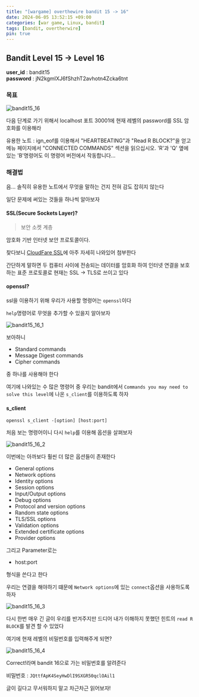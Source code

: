 ```yaml
---
title: "[wargame] overthewire bandit 15 -> 16"
date: 2024-06-05 13:52:15 +09:00
categories: [war game, Linux, bandit]
tags: [bandit, overtherwire]
pin: true
---
```


## Bandit Level 15 -> Level 16

**user_id** : bandit15<br/>
**password** : jN2kgmIXJ6fShzhT2avhotn4Zcka6tnt

### 목표

![bandit15_16](https://github.com/oil-lamp-cat/oil-lamp-cat.github.io/assets/103806022/d468c106-26f1-4d1f-bac5-75d438ceff18)

다음 단계로 가기 위해서 localhost 포트 30001에 현재 레벨의 password를 SSL 암호화를 이용해라

유용한 노트 : ign_eof를 이용해서 "HEARTBEATING"과 "Read R BLOCK?"을 얻고 메뉴 페이지에서 "CONNECTED COMMANDS" 섹션을 읽으십시오. 'R'과 'Q' 옆에 있는 'B'명령어도 이 명령어 버전에서 작동합니다...

### 해결법

음... 솔직히 유용한 노트에서 무엇을 말하는 건지 전혀 감도 잡히지 않는다

일단 문제에 써있는 것들을 하나씩 알아보자

#### SSL(Secure Sockets Layer)?

> 보안 소켓 계층

암호화 기반 인터넷 보안 프로토콜이다.

찾다보니 [CloudFare SSL](https://www.cloudflare.com/ko-kr/learning/ssl/what-is-ssl/)에 아주 자세히 나와있어 첨부한다

간단하게 말하면 두 컴퓨터 사이에 전송되는 데이터를 암호화 하여 인터넷 연결을 보호하는 표준 프로토콜로 현재는 SSL -> TLS로 쓰이고 있다

#### openssl?

ssl을 이용하기 위해 우리가 사용할 명령어는 `openssl`이다

`help`명령어로 무엇을 추가할 수 있을지 알아보자

![bandit15_16_1](https://github.com/oil-lamp-cat/oil-lamp-cat.github.io/assets/103806022/bbcb1594-9a13-4334-9a14-34847833d223)

보아하니 

- Standard commands
- Message Digest commands
- Cipher commands

중 하나를 사용해야 한다

여기에 나와있는 수 많은 명령어 중 우리는 bandit에서 `Commands you may need to solve this level`에 나온 `s_client`를 이용하도록 하자

#### s_client

```
openssl s_client -[option] [host:port]
```

처음 보는 명령어이니 다시 `help`를 이용해 옵션을 살펴보자

![bandit15_16_2](https://github.com/oil-lamp-cat/oil-lamp-cat.github.io/assets/103806022/53888cf4-7cdf-4698-8d31-05a6dacde4e4)

이번에는 아까보다 훨씬 더 많은 옵션들이 존재한다

- General options
- Network options
- Identity options
- Session options
- Input/Output options
- Debug options
- Protocol and version options
- Random state options
- TLS/SSL options
- Validation options
- Extended certificate options
- Provider options

그리고 Parameter로는

- host:port

형식을 쓴다고 한다

우리는 연결을 해야하기 떄문에 `Network options`에 있는 `connect`옵션을 사용하도록 하자

![bandit15_16_3](https://github.com/oil-lamp-cat/oil-lamp-cat.github.io/assets/103806022/bd0590e5-25ed-4f6e-931f-5a4fc244e1a6)

다시 한번 매우 긴 글이 우리를 반겨주지만 드디어 내가 이해하지 못했던 힌트의 `read R BLOCK`를 발견 할 수 있었다

여기에 현재 레벨의 비밀번호를 입력해주게 되면?

![bandit15_16_4](https://github.com/oil-lamp-cat/oil-lamp-cat.github.io/assets/103806022/3adf321a-9883-4fbf-98fb-cabbc0fdc638)

Correct!라며 bandit 16으로 가는 비밀번호를 알려준다

비밀번호 : `JQttfApK4SeyHwDlI9SXGR50qclOAil1`

글이 길다고 무서워하지 말고 차근차근 읽어보자!